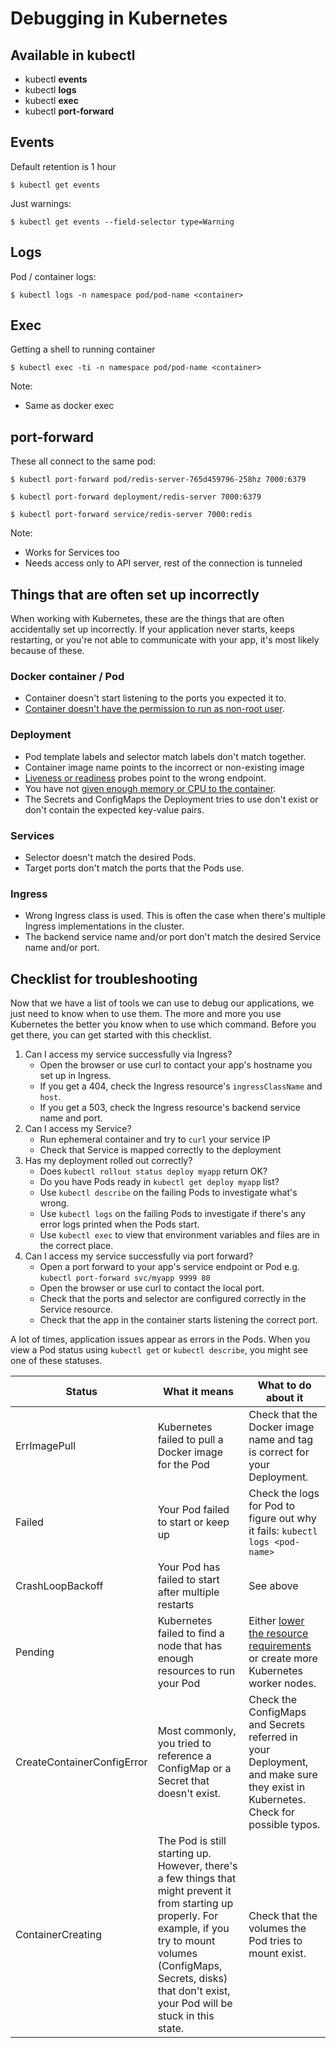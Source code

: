 # Debugging in Kubernetes

## Available in kubectl

* kubectl **events**
* kubectl **logs**
* kubectl **exec**
* kubectl **port-forward**

## Events

Default retention is 1 hour

```shell
$ kubectl get events
```

Just warnings:

```shell
$ kubectl get events --field-selector type=Warning
```

## Logs

Pod / container logs:
```shell
$ kubectl logs -n namespace pod/pod-name <container>
```

## Exec

Getting a shell to running container

```shell
$ kubectl exec -ti -n namespace pod/pod-name <container>
```

Note:
- Same as docker exec

## port-forward

These all connect to the same pod:

```shell
$ kubectl port-forward pod/redis-server-765d459796-258hz 7000:6379
```

```shell
$ kubectl port-forward deployment/redis-server 7000:6379
```

```shell
$ kubectl port-forward service/redis-server 7000:redis
```

Note:
- Works for Services too
- Needs access only to API server, rest of the connection is tunneled

## Things that are often set up incorrectly

When working with Kubernetes, these are the things that are often accidentally set up incorrectly.
If your application never starts, keeps restarting, or you're not able to communicate with your app, it's most likely because of these.

### Docker container / Pod

* Container doesn't start listening to the ports you expected it to.
* [Container doesn't have the permission to run as non-root user](https://kubernetes.io/docs/tasks/administer-cluster/securing-a-cluster/#controlling-what-privileges-containers-run-with).

### Deployment

* Pod template labels and selector match labels don't match together.
* Container image name points to the incorrect or non-existing image
* [Liveness or readiness](https://kubernetes.io/docs/tasks/configure-pod-container/configure-liveness-readiness-startup-probes/) probes point to the wrong endpoint.
* You have not [given enough memory or CPU to the container](https://kubernetes.io/docs/concepts/configuration/manage-resources-containers/).
* The Secrets and ConfigMaps the Deployment tries to use don't exist or don't contain the expected key-value pairs.

### Services

* Selector doesn't match the desired Pods.
* Target ports don't match the ports that the Pods use.

### Ingress

* Wrong Ingress class is used. This is often the case when there's multiple Ingress implementations in the cluster.
* The backend service name and/or port don't match the desired Service name and/or port.

## Checklist for troubleshooting

Now that we have a list of tools we can use to debug our applications, we just need to know when to use them.
The more and more you use Kubernetes the better you know when to use which command.
Before you get there, you can get started with this checklist.

1. Can I access my service successfully via Ingress?
    * Open the browser or use curl to contact your app's hostname you set up in Ingress.
    * If you get a 404, check the Ingress resource's `ingressClassName` and `host`.
    * If you get a 503, check the Ingress resource's backend service name and port.
1. Can I access my Service?
    * Run ephemeral container and try to `curl` your service IP
    * Check that Service is mapped correctly to the deployment
1. Has my deployment rolled out correctly?
    * Does `kubectl rollout status deploy myapp` return OK?
    * Do you have Pods ready in `kubectl get deploy myapp` list?
    * Use `kubectl describe` on the failing Pods to investigate what's wrong.
    * Use `kubectl logs` on the failing Pods to investigate if there's any error logs printed when the Pods start.
    * Use `kubectl exec` to view that environment variables and files are in the correct place.
1. Can I access my service successfully via port forward?
    * Open a port forward to your app's service endpoint or Pod e.g. `kubectl port-forward svc/myapp 9999 80`
    * Open the browser or use curl to contact the local port.
    * Check that the ports and selector are configured correctly in the Service resource.
    * Check that the app in the container starts listening the correct port.

A lot of times, application issues appear as errors in the Pods.
When you view a Pod status using `kubectl get` or `kubectl describe`, you might see one of these statuses.

| Status                     | What it means  | What to do about it |
| -------------------------- | -------------- | ------------------- |
| ErrImagePull               | Kubernetes failed to pull a Docker image for the Pod | Check that the Docker image name and tag is correct for your Deployment. |
| Failed | Your Pod failed to start or keep up | Check the logs for Pod to figure out why it fails: `kubectl logs <pod-name>` |
| CrashLoopBackoff           | Your Pod has failed to start after multiple restarts | See above |
| Pending | Kubernetes failed to find a node that has enough resources to run your Pod | Either [lower the resource requirements](https://kubernetes.io/docs/concepts/configuration/manage-resources-containers/) or create more Kubernetes worker nodes. |
| CreateContainerConfigError | Most commonly, you tried to reference a ConfigMap or a Secret that doesn't exist. | Check the ConfigMaps and Secrets referred in your Deployment, and make sure they exist in Kubernetes. Check for possible typos. |
| ContainerCreating          | The Pod is still starting up. However, there's a few things that might prevent it from starting up properly. For example, if you try to mount volumes (ConfigMaps, Secrets, disks) that don't exist, your Pod will be stuck in this state. | Check that the volumes the Pod tries to mount exist. |